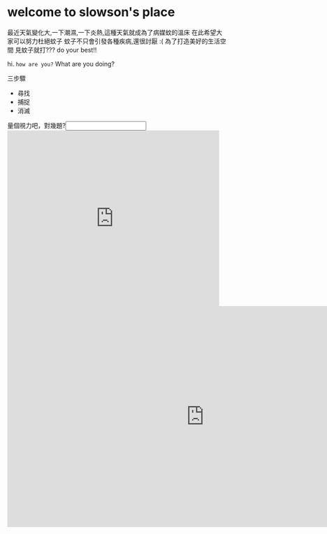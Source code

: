 # welcome to slowson's place
最近天氣變化大,一下潮濕,一下炎熱,這種天氣就成為了病媒蚊的溫床
在此希望大家可以努力杜絕蚊子
蚊子不只會引發各種疾病,還很討厭 :(
為了打造美好的生活空間
見蚊子就打???
<say>do your best!!
<p>hi. <code>how are you?</code> What are you doing?</p>
<say>三步驟
  <ul>
  <li>尋找</li>
  <li>捕捉</li>
  <li>消滅</li>
</ul>
  量個視力吧，對幾題?<input type="text">
  <iframe src="https://scratch.mit.edu/projects/552343423/embed" allowtransparency="true" width="485" height="402" frameborder="0" scrolling="no" allowfullscreen></iframe>
<iframe width="900" height="506" src="https://www.youtube.com/embed/pA3zgvaMLpI" title="YouTube video player" frameborder="0" allow="accelerometer; autoplay; clipboard-write; encrypted-media; gyroscope; picture-in-picture" allowfullscreen></iframe>
